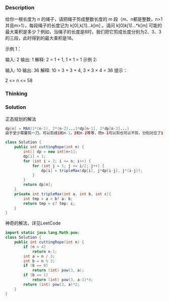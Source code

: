 ### Description

给你一根长度为 n 的绳子，请把绳子剪成整数长度的 m 段（m、n都是整数，n>1并且m>1），每段绳子的长度记为 k[0],k[1]...k[m] 。请问 k[0]*k[1]*...*k[m] 可能的最大乘积是多少？例如，当绳子的长度是8时，我们把它剪成长度分别为2、3、3的三段，此时得到的最大乘积是18。

示例 1：

输入: 2
输出: 1
解释: 2 = 1 + 1, 1 × 1 = 1
示例 2:

输入: 10
输出: 36
解释: 10 = 3 + 3 + 4, 3 × 3 × 4 = 36
提示：

2 <= n <= 58

### Thinking

### Solution

正态规划的解法

```java
dp[n] = MAX(1*(n-1), 2*(n-2)...1*dp[n-1], 2*dp[n-2]...)
由于至少需要剪一刀，可以剪成1和n-1，2和n-2等等，而n-1可以剪也可以不剪，分别对应了1*dp[n-1]和1*(n-1)

class Solution {
    public int cuttingRope(int n) {
        int[] dp = new int[n+1];
        dp[1] = 1;
        for (int i = 2; i <= n; i++) {
            for (int j = 1; j <= i/2; j++) {
                dp[i] = tripleMax(dp[i], j*dp[i-j], j*(i-j));
            }
        }
        return dp[n];
    }
    private int tripleMax(int a, int b, int c){
        int tmp = a > b? a: b;
        return tmp > c? tmp: c;
    }
}
```

神奇的解法，详见LeetCode

```java
import static java.lang.Math.pow;
class Solution {
    public int cuttingRope(int n) {
        if (n < 4)
            return n-1;
        int a = n / 3;
        int b = n % 3;
        if (b == 0)
            return (int) pow(3, a);
        if (b == 1)
            return (int) pow(3, a-1)*4;
        return (int) pow(3, a)*2;
    }
}
```